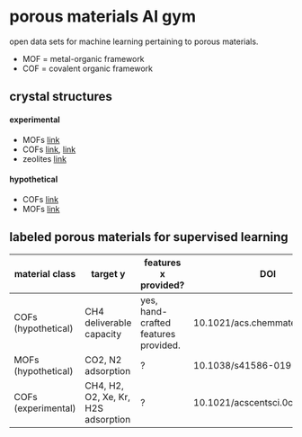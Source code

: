 # porous materials AI gym
open data sets for machine learning pertaining to porous materials.
* MOF = metal-organic framework
* COF = covalent organic framework

## crystal structures

#### experimental
* MOFs [link](https://doi.org/10.1021/acs.jced.9b00835)
* COFs [link](https://pubs.acs.org/doi/abs/10.1021/acscentsci.9b00619), [link](https://www.sciencedirect.com/science/article/pii/S000925091730310X)
* zeolites [link](http://www.iza-structure.org/databases/)

#### hypothetical
* COFs [link](https://doi.org/10.1021/acs.chemmater.8b01425)
* MOFs [link](https://www.nature.com/articles/s41586-019-1798-7)


## labeled porous materials for supervised learning

| material class | target y | features x provided? | DOI | size of data set|
| ----------- | ----------- | ----------- | ----------- | ----------- | 
| COFs (hypothetical) | CH4 deliverable capacity | yes, hand-crafted features provided. | 10.1021/acs.chemmater.8b01425 | ca. 70,000 |
| MOFs (hypothetical) | CO2, N2 adsorption | ? | 10.1038/s41586-019-1798-7 | ca. 325,000 |
| COFs (experimental) | CH4, H2, O2, Xe, Kr, H2S adsorption | ? | 10.1021/acscentsci.0c00988 | ca. 500 |


